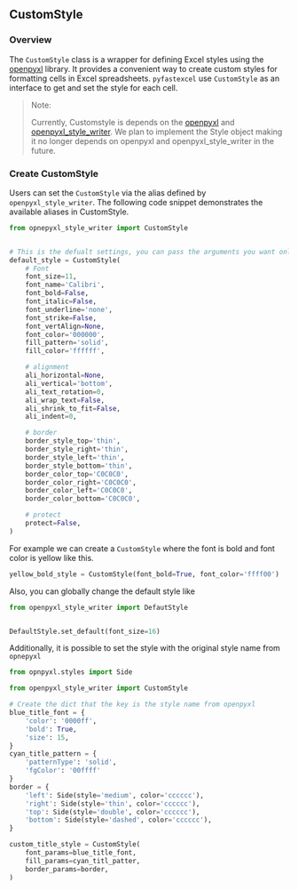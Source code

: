 ## CustomStyle

### Overview

The `CustomStyle` class is a wrapper for defining Excel styles using the [openpyxl](https://openpyxl.readthedocs.io/en/stable/) library. It provides a convenient way to create custom styles for formatting cells in Excel spreadsheets. `pyfastexcel` use `CustomStyle` as an interface to get and set the style for each cell.

> Note:
>
> Currently, Customstyle is depends on the [openpyxl](https://openpyxl.readthedocs.io/en/stable/)
> and [openpyxl_style_writer](https://github.com/Zncl2222/openpyxl_style_writer).
> We plan to implement the Style object making it no longer depends on
> openpyxl and openpyxl_style_writer in the future.

### Create CustomStyle

Users can set the `CustomStyle` via the alias defined by `openpyxl_style_writer`. The following code snippet demonstrates the available aliases in CustomStyle.

```python title="CustomStyle with all arguments"
from opnepyxl_style_writer import CustomStyle


# This is the defualt settings, you can pass the arguments you want only.
default_style = CustomStyle(
    # Font
    font_size=11,
    font_name='Calibri',
    font_bold=False,
    font_italic=False,
    font_underline='none',
    font_strike=False,
    font_vertAlign=None,
    font_color='000000',
    fill_pattern='solid',
    fill_color='ffffff',

    # alignment
    ali_horizontal=None,
    ali_vertical='bottom',
    ali_text_rotation=0,
    ali_wrap_text=False,
    ali_shrink_to_fit=False,
    ali_indent=0,

    # border
    border_style_top='thin',
    border_style_right='thin',
    border_style_left='thin',
    border_style_bottom='thin',
    border_color_top='C0C0C0',
    border_color_right='C0C0C0',
    border_color_left='C0C0C0',
    border_color_bottom='C0C0C0',

    # protect
    protect=False,
)
```

For example we can create a `CustomStyle` where the font is bold and font color is yellow like this.

```python title="CustomStyle"
yellow_bold_style = CustomStyle(font_bold=True, font_color='ffff00')
```

Also, you can globally change the default style like

```python title="Change Default Style Globally"
from openpyxl_style_writer import DefautStyle


DefaultStyle.set_default(font_size=16)
```

Additionally, it is possible to set the style with the original style name from `opnepyxl`

```python
from opnpyxl.styles import Side

from openpyxl_style_writer import CustomStyle

# Create the dict that the key is the style name from openpyxl
blue_title_font = {
    'color': '0000ff',
    'bold': True,
    'size': 15,
}
cyan_title_pattern = {
    'patternType': 'solid',
    'fgColor': '00ffff'
}
border = {
    'left': Side(style='medium', color='cccccc'),
    'right': Side(style='thin', color='cccccc'),
    'top': Side(style='double', color='cccccc'),
    'bottom': Side(style='dashed', color='cccccc'),
}

custom_title_style = CustomStyle(
    font_params=blue_title_font,
    fill_params=cyan_titl_patter,
    border_params=border,
)
```

